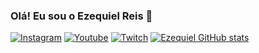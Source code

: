 ### Olá! Eu sou o Ezequiel Reis 🖖

[![Instagram](https://img.shields.io/badge/Instagram-E4405F?style=for-the-badge&logo=instagram&logoColor=white)](https://www.instagram.com/ezequielreisp/)
[![Youtube](https://img.shields.io/badge/YouTube-FF0000?style=for-the-badge&logo=youtube&logoColor=white)](https://www.youtube.com/channel/UCrky41qR42xsKmE-perCUrQ)
[![Twitch](https://img.shields.io/badge/Twitch-9146FF?style=for-the-badge&logo=twitch&logoColor=white)](https://www.twitch.tv/igorito01_)
[![Ezequiel GitHub stats](https://github-readme-stats.vercel.app/api?username=EzequielPrado)](https://github.com/anuraghazra/github-readme-stats)




